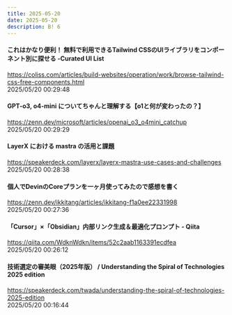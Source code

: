 ```yaml
---
title: 2025-05-20
date: 2025-05-20
description: B! 6
---
```


#### これはかなり便利！ 無料で利用できるTailwind CSSのUIライブラリをコンポーネント別に探せる -Curated UI List
https://coliss.com/articles/build-websites/operation/work/browse-tailwind-css-free-components.html<br>
2025/05/20 00:29:48<br>


#### GPT-o3, o4-mini についてちゃんと理解する【o1と何が変わったの？】
https://zenn.dev/microsoft/articles/openai_o3_o4mini_catchup<br>
2025/05/20 00:29:29<br>


#### LayerX における mastra の活用と課題
https://speakerdeck.com/layerx/layerx-mastra-use-cases-and-challenges<br>
2025/05/20 00:28:38<br>


#### 個人でDevinのCoreプランを一ヶ月使ってみたので感想を書く
https://zenn.dev/ikkitang/articles/ikkitang-f1a0ee22331998<br>
2025/05/20 00:27:36<br>


#### 「Cursor」×「Obsidian」内部リンク生成＆最適化プロンプト - Qiita
https://qiita.com/WdknWdkn/items/52c2aab1163391ecdfea<br>
2025/05/20 00:26:12<br>


#### 技術選定の審美眼（2025年版） / Understanding the Spiral of Technologies 2025 edition
https://speakerdeck.com/twada/understanding-the-spiral-of-technologies-2025-edition<br>
2025/05/20 00:16:44<br>


